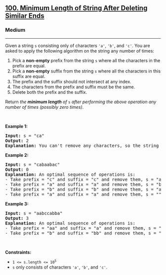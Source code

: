 <h2><a href="https://leetcode.com/problems/minimum-length-of-string-after-deleting-similar-ends">100. Minimum Length of String After Deleting Similar Ends</a></h2><h3>Medium</h3><hr><p>Given a string <code>s</code> consisting only of characters <code>&#39;a&#39;</code>, <code>&#39;b&#39;</code>, and <code>&#39;c&#39;</code>. You are asked to apply the following algorithm on the string any number of times:</p>

<ol>
	<li>Pick a <strong>non-empty</strong> prefix from the string <code>s</code> where all the characters in the prefix are equal.</li>
	<li>Pick a <strong>non-empty</strong> suffix from the string <code>s</code> where all the characters in this suffix are equal.</li>
	<li>The prefix and the suffix should not intersect at any index.</li>
	<li>The characters from the prefix and suffix must be the same.</li>
	<li>Delete both the prefix and the suffix.</li>
</ol>

<p>Return <em>the <strong>minimum length</strong> of </em><code>s</code> <em>after performing the above operation any number of times (possibly zero times)</em>.</p>

<p>&nbsp;</p>
<p><strong class="example">Example 1:</strong></p>

<pre>
<strong>Input:</strong> s = &quot;ca&quot;
<strong>Output:</strong> 2
<strong>Explanation: </strong>You can&#39;t remove any characters, so the string stays as is.
</pre>

<p><strong class="example">Example 2:</strong></p>

<pre>
<strong>Input:</strong> s = &quot;cabaabac&quot;
<strong>Output:</strong> 0
<strong>Explanation:</strong> An optimal sequence of operations is:
- Take prefix = &quot;c&quot; and suffix = &quot;c&quot; and remove them, s = &quot;abaaba&quot;.
- Take prefix = &quot;a&quot; and suffix = &quot;a&quot; and remove them, s = &quot;baab&quot;.
- Take prefix = &quot;b&quot; and suffix = &quot;b&quot; and remove them, s = &quot;aa&quot;.
- Take prefix = &quot;a&quot; and suffix = &quot;a&quot; and remove them, s = &quot;&quot;.</pre>

<p><strong class="example">Example 3:</strong></p>

<pre>
<strong>Input:</strong> s = &quot;aabccabba&quot;
<strong>Output:</strong> 3
<strong>Explanation:</strong> An optimal sequence of operations is:
- Take prefix = &quot;aa&quot; and suffix = &quot;a&quot; and remove them, s = &quot;bccabb&quot;.
- Take prefix = &quot;b&quot; and suffix = &quot;bb&quot; and remove them, s = &quot;cca&quot;.
</pre>

<p>&nbsp;</p>
<p><strong>Constraints:</strong></p>

<ul>
	<li><code>1 &lt;= s.length &lt;= 10<sup>5</sup></code></li>
	<li><code>s</code> only consists of characters <code>&#39;a&#39;</code>, <code>&#39;b&#39;</code>, and <code>&#39;c&#39;</code>.</li>
</ul>
